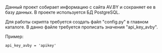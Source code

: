 Данный проект собирает информацию с сайта AV.BY и сохраняет ее в базу данных.
В проекте используется БД PostgreSQL.

Для работы скрипта требуется создать файл "config.py" в главном каталоге.
В данно файле требуется прописать значения "api_key_avby".

Пример:

    api_key_avby = 'apikey'

